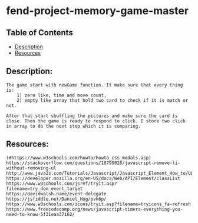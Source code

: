 # fend-project-memory-game-master

## Table of Contents
- [Description](#Description)
- [Resources](#Resources)

## Description:
	The game start with newGame function. It make sure that every thing is:
		1) zero like, time and move count,  
		2) empty like array that hold two card to check if it is match or not.

	After that start shuffling the pictures and make sure the card is close. Then the game is ready to respond to click. I store two click in array to do the next step which it is comparing.

## Resources:
	(#https://www.w3schools.com/howto/howto_css_modals.asp)
	https://stackoverflow.com/questions/18795028/javascript-remove-li-without-removing-ul
	http://www.java2s.com/Tutorials/Javascript/Javascript_Element_How_to/UL/Create_ul_and_li_element.htm
	https://developer.mozilla.org/en-US/docs/Web/API/Element/classList
	https://www.w3schools.com/jsref/tryit.asp?filename=try_dom_event_target
	https://davidwalsh.name/event-delegate
	https://jsfiddle.net/Daniel_Hug/pvk6p/
	https://www.w3schools.com/icons/tryit.asp?filename=tryicons_fa-refresh
	https://www.freecodecamp.org/news/javascript-timers-everything-you-need-to-know-5f31eaa37162/
